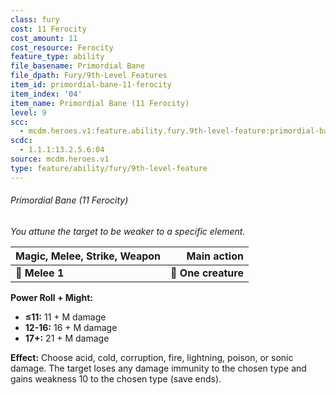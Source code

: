 ```yaml
---
class: fury
cost: 11 Ferocity
cost_amount: 11
cost_resource: Ferocity
feature_type: ability
file_basename: Primordial Bane
file_dpath: Fury/9th-Level Features
item_id: primordial-bane-11-ferocity
item_index: '04'
item_name: Primordial Bane (11 Ferocity)
level: 9
scc:
  - mcdm.heroes.v1:feature.ability.fury.9th-level-feature:primordial-bane-11-ferocity
scdc:
  - 1.1.1:13.2.5.6:04
source: mcdm.heroes.v1
type: feature/ability/fury/9th-level-feature
---
```


###### Primordial Bane (11 Ferocity)

*You attune the target to be weaker to a specific element.*

| **Magic, Melee, Strike, Weapon** |     **Main action** |
| -------------------------------- | ------------------: |
| **📏 Melee 1**                   | **🎯 One creature** |

**Power Roll + Might:**

- **≤11:** 11 + M damage
- **12-16:** 16 + M damage
- **17+:** 21 + M damage

**Effect:** Choose acid, cold, corruption, fire, lightning, poison, or sonic damage. The target loses any damage immunity to the chosen type and gains weakness 10 to the chosen type (save ends).
